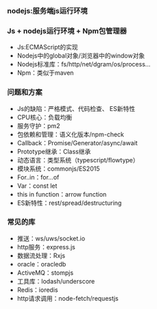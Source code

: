 ### nodejs:服务端js运行环境

### Js + nodejs运行环境 + Npm包管理器

+ Js:ECMAScript的实现
+ Nodejs中的global对象/浏览器中的window对象
+ Nodejs标准库：fs/http/net/dgram/os/process…
+ Npm：类似于maven

### 问题和方案

+ Js的缺陷：严格模式、代码检查、 ES新特性
+ CPU核心：负载均衡
+ 服务守护：pm2
+ 包依赖和管理：语义化版本/npm-check
+ Callback：Promise/Generator/async/await
+ Prototype继承：Class继承
+ 动态语言：类型系统（typescript/flowtype）
+ 模块系统：commonjs/ES2015
+ For..in：for…of
+ Var：const let
+ this in function：arrow function
+ ES新特性：rest/spread/destructuring

### 常见的库

+ 推送：ws/uws/socket.io
+ http服务：express.js
+ 数据流处理：Rxjs
+ oracle：oracledb
+ ActiveMQ：stompjs
+ 工具库：lodash/underscore
+ Redis：ioredis
+ http请求调用：node-fetch/requestjs
